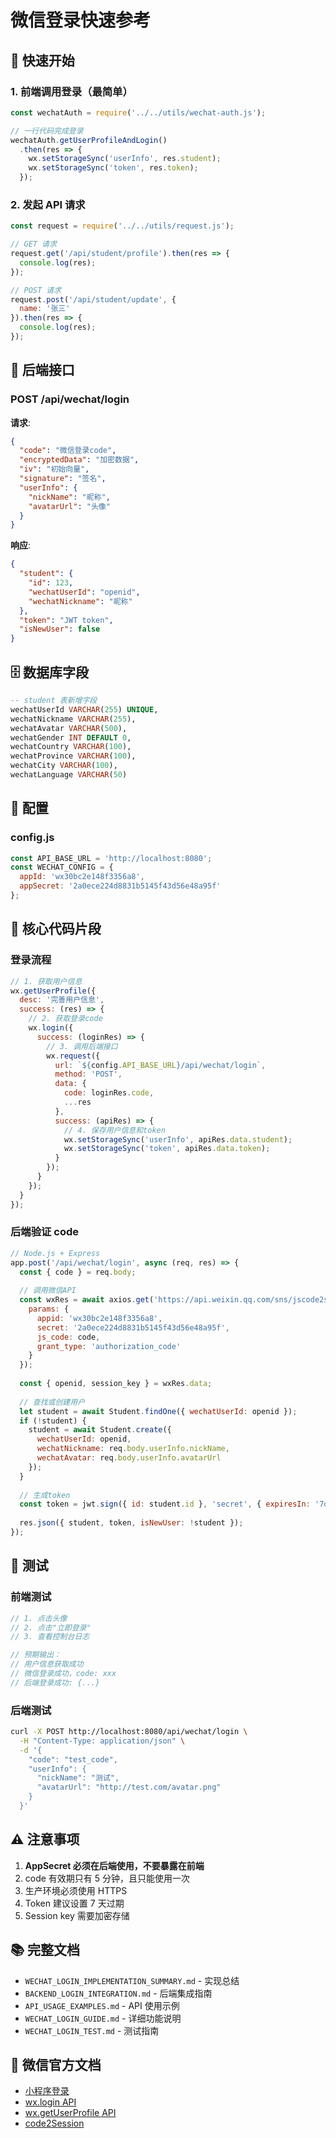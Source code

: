 # 微信登录快速参考

## 🚀 快速开始

### 1. 前端调用登录（最简单）

```javascript
const wechatAuth = require('../../utils/wechat-auth.js');

// 一行代码完成登录
wechatAuth.getUserProfileAndLogin()
  .then(res => {
    wx.setStorageSync('userInfo', res.student);
    wx.setStorageSync('token', res.token);
  });
```

### 2. 发起 API 请求

```javascript
const request = require('../../utils/request.js');

// GET 请求
request.get('/api/student/profile').then(res => {
  console.log(res);
});

// POST 请求
request.post('/api/student/update', {
  name: '张三'
}).then(res => {
  console.log(res);
});
```

## 📡 后端接口

### POST /api/wechat/login

**请求**:
```json
{
  "code": "微信登录code",
  "encryptedData": "加密数据",
  "iv": "初始向量",
  "signature": "签名",
  "userInfo": {
    "nickName": "昵称",
    "avatarUrl": "头像"
  }
}
```

**响应**:
```json
{
  "student": {
    "id": 123,
    "wechatUserId": "openid",
    "wechatNickname": "昵称"
  },
  "token": "JWT token",
  "isNewUser": false
}
```

## 🗄️ 数据库字段

```sql
-- student 表新增字段
wechatUserId VARCHAR(255) UNIQUE,
wechatNickname VARCHAR(255),
wechatAvatar VARCHAR(500),
wechatGender INT DEFAULT 0,
wechatCountry VARCHAR(100),
wechatProvince VARCHAR(100),
wechatCity VARCHAR(100),
wechatLanguage VARCHAR(50)
```

## 🔧 配置

### config.js
```javascript
const API_BASE_URL = 'http://localhost:8080';
const WECHAT_CONFIG = {
  appId: 'wx30bc2e148f3356a8',
  appSecret: '2a0ece224d8831b5145f43d56e48a95f'
};
```

## 📝 核心代码片段

### 登录流程
```javascript
// 1. 获取用户信息
wx.getUserProfile({
  desc: '完善用户信息',
  success: (res) => {
    // 2. 获取登录code
    wx.login({
      success: (loginRes) => {
        // 3. 调用后端接口
        wx.request({
          url: `${config.API_BASE_URL}/api/wechat/login`,
          method: 'POST',
          data: {
            code: loginRes.code,
            ...res
          },
          success: (apiRes) => {
            // 4. 保存用户信息和token
            wx.setStorageSync('userInfo', apiRes.data.student);
            wx.setStorageSync('token', apiRes.data.token);
          }
        });
      }
    });
  }
});
```

### 后端验证 code
```javascript
// Node.js + Express
app.post('/api/wechat/login', async (req, res) => {
  const { code } = req.body;
  
  // 调用微信API
  const wxRes = await axios.get('https://api.weixin.qq.com/sns/jscode2session', {
    params: {
      appid: 'wx30bc2e148f3356a8',
      secret: '2a0ece224d8831b5145f43d56e48a95f',
      js_code: code,
      grant_type: 'authorization_code'
    }
  });
  
  const { openid, session_key } = wxRes.data;
  
  // 查找或创建用户
  let student = await Student.findOne({ wechatUserId: openid });
  if (!student) {
    student = await Student.create({
      wechatUserId: openid,
      wechatNickname: req.body.userInfo.nickName,
      wechatAvatar: req.body.userInfo.avatarUrl
    });
  }
  
  // 生成token
  const token = jwt.sign({ id: student.id }, 'secret', { expiresIn: '7d' });
  
  res.json({ student, token, isNewUser: !student });
});
```

## 🧪 测试

### 前端测试
```javascript
// 1. 点击头像
// 2. 点击"立即登录"
// 3. 查看控制台日志

// 预期输出：
// 用户信息获取成功
// 微信登录成功，code: xxx
// 后端登录成功: {...}
```

### 后端测试
```bash
curl -X POST http://localhost:8080/api/wechat/login \
  -H "Content-Type: application/json" \
  -d '{
    "code": "test_code",
    "userInfo": {
      "nickName": "测试",
      "avatarUrl": "http://test.com/avatar.png"
    }
  }'
```

## ⚠️ 注意事项

1. **AppSecret 必须在后端使用，不要暴露在前端**
2. code 有效期只有 5 分钟，且只能使用一次
3. 生产环境必须使用 HTTPS
4. Token 建议设置 7 天过期
5. Session key 需要加密存储

## 📚 完整文档

- `WECHAT_LOGIN_IMPLEMENTATION_SUMMARY.md` - 实现总结
- `BACKEND_LOGIN_INTEGRATION.md` - 后端集成指南
- `API_USAGE_EXAMPLES.md` - API 使用示例
- `WECHAT_LOGIN_GUIDE.md` - 详细功能说明
- `WECHAT_LOGIN_TEST.md` - 测试指南

## 🔗 微信官方文档

- [小程序登录](https://developers.weixin.qq.com/miniprogram/dev/framework/open-ability/login.html)
- [wx.login API](https://developers.weixin.qq.com/miniprogram/dev/api/open-api/login/wx.login.html)
- [wx.getUserProfile API](https://developers.weixin.qq.com/miniprogram/dev/api/open-api/user-info/wx.getUserProfile.html)
- [code2Session](https://developers.weixin.qq.com/miniprogram/dev/api-backend/open-api/login/auth.code2Session.html)

